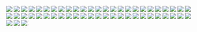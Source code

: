 ![](http://kunusoft.com/slides/compi2/olc206_tipos_flujo/Diapositiva00.JPG)
![](http://kunusoft.com/slides/compi2/olc206_tipos_flujo/Diapositiva01.JPG)
![](http://kunusoft.com/slides/compi2/olc206_tipos_flujo/Diapositiva02.JPG)
![](http://kunusoft.com/slides/compi2/olc206_tipos_flujo/Diapositiva03.JPG)
![](http://kunusoft.com/slides/compi2/olc206_tipos_flujo/Diapositiva04.JPG)
![](http://kunusoft.com/slides/compi2/olc206_tipos_flujo/Diapositiva05.JPG)
![](http://kunusoft.com/slides/compi2/olc206_tipos_flujo/Diapositiva06.JPG)
![](http://kunusoft.com/slides/compi2/olc206_tipos_flujo/Diapositiva07.JPG)
![](http://kunusoft.com/slides/compi2/olc206_tipos_flujo/Diapositiva08.JPG)
![](http://kunusoft.com/slides/compi2/olc206_tipos_flujo/Diapositiva09.JPG)
![](http://kunusoft.com/slides/compi2/olc206_tipos_flujo/Diapositiva10.JPG)
![](http://kunusoft.com/slides/compi2/olc206_tipos_flujo/Diapositiva11.JPG)
![](http://kunusoft.com/slides/compi2/olc206_tipos_flujo/Diapositiva12.JPG)
![](http://kunusoft.com/slides/compi2/olc206_tipos_flujo/Diapositiva13.JPG)
![](http://kunusoft.com/slides/compi2/olc206_tipos_flujo/Diapositiva14.JPG)
![](http://kunusoft.com/slides/compi2/olc206_tipos_flujo/Diapositiva15.JPG)
![](http://kunusoft.com/slides/compi2/olc206_tipos_flujo/Diapositiva16.JPG)
![](http://kunusoft.com/slides/compi2/olc206_tipos_flujo/Diapositiva17.JPG)
![](http://kunusoft.com/slides/compi2/olc206_tipos_flujo/Diapositiva18.JPG)
![](http://kunusoft.com/slides/compi2/olc206_tipos_flujo/Diapositiva19.JPG)
![](http://kunusoft.com/slides/compi2/olc206_tipos_flujo/Diapositiva20.JPG)
![](http://kunusoft.com/slides/compi2/olc206_tipos_flujo/Diapositiva21.JPG)
![](http://kunusoft.com/slides/compi2/olc206_tipos_flujo/Diapositiva22.JPG)
![](http://kunusoft.com/slides/compi2/olc206_tipos_flujo/Diapositiva23.JPG)
![](http://kunusoft.com/slides/compi2/olc206_tipos_flujo/Diapositiva24.JPG)
![](http://kunusoft.com/slides/compi2/olc206_tipos_flujo/Diapositiva25.JPG)
![](http://kunusoft.com/slides/compi2/olc206_tipos_flujo/Diapositiva26.JPG)
![](http://kunusoft.com/slides/compi2/olc206_tipos_flujo/Diapositiva27.JPG)
![](http://kunusoft.com/slides/compi2/olc206_tipos_flujo/Diapositiva28.JPG)
![](http://kunusoft.com/slides/compi2/olc206_tipos_flujo/Diapositiva29.JPG)
![](http://kunusoft.com/slides/compi2/olc206_tipos_flujo/Diapositiva30.JPG)
![](http://kunusoft.com/slides/compi2/olc206_tipos_flujo/Diapositiva31.JPG)
![](http://kunusoft.com/slides/compi2/olc206_tipos_flujo/Diapositiva32.JPG)
![](http://kunusoft.com/slides/compi2/olc206_tipos_flujo/Diapositiva33.JPG)
![](http://kunusoft.com/slides/compi2/olc206_tipos_flujo/Diapositiva34.JPG)
![](http://kunusoft.com/slides/compi2/olc206_tipos_flujo/Diapositiva35.JPG)
![](http://kunusoft.com/slides/compi2/olc206_tipos_flujo/Diapositiva36.JPG)
![](http://kunusoft.com/slides/compi2/olc206_tipos_flujo/Diapositiva37.JPG)
![](http://kunusoft.com/slides/compi2/olc206_tipos_flujo/Diapositiva38.JPG)
![](http://kunusoft.com/slides/compi2/olc206_tipos_flujo/Diapositiva39.JPG)
![](http://kunusoft.com/slides/compi2/olc206_tipos_flujo/Diapositiva40.JPG)
![](http://kunusoft.com/slides/compi2/olc206_tipos_flujo/Diapositiva41.JPG)
![](http://kunusoft.com/slides/compi2/olc206_tipos_flujo/Diapositiva42.JPG)
![](http://kunusoft.com/slides/compi2/olc206_tipos_flujo/Diapositiva43.JPG)
![](http://kunusoft.com/slides/compi2/olc206_tipos_flujo/Diapositiva44.JPG)
![](http://kunusoft.com/slides/compi2/olc206_tipos_flujo/Diapositiva45.JPG)
![](http://kunusoft.com/slides/compi2/olc206_tipos_flujo/Diapositiva46.JPG)
![](http://kunusoft.com/slides/compi2/olc206_tipos_flujo/Diapositiva47.JPG)
![](http://kunusoft.com/slides/compi2/olc206_tipos_flujo/Diapositiva48.JPG)
![](http://kunusoft.com/slides/compi2/olc206_tipos_flujo/Diapositiva49.JPG)
![](http://kunusoft.com/slides/compi2/olc206_tipos_flujo/Diapositiva50.JPG)
![](http://kunusoft.com/slides/compi2/olc206_tipos_flujo/Diapositiva51.JPG)
![](http://kunusoft.com/slides/compi2/olc206_tipos_flujo/Diapositiva52.JPG)